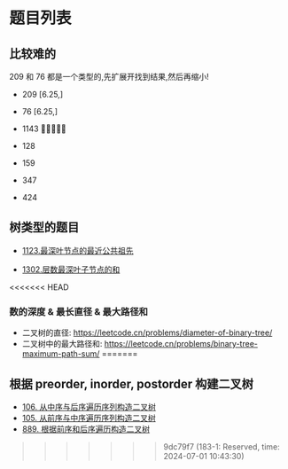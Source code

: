 # 题目列表

## 比较难的

209 和 76 都是一个类型的,先扩展开找到结果,然后再缩小!

- 209 [6.25,]
- 76  [6.25,]


- 1143 🍺🍺🍺🍺🍺
- 128
- 159
- 347
- 424

## 树类型的题目

- [1123.最深叶节点的最近公共祖先](https://leetcode.cn/problems/lowest-common-ancestor-of-deepest-leaves/)

- [1302.层数最深叶子节点的和](https://leetcode.cn/problems/deepest-leaves-sum/)

<<<<<<< HEAD
### 数的深度 & 最长直径 & 最大路径和

- 二叉树的直径: https://leetcode.cn/problems/diameter-of-binary-tree/
- 二叉树中的最大路径和: https://leetcode.cn/problems/binary-tree-maximum-path-sum/
=======

## 根据 preorder, inorder, postorder 构建二叉树

- [106. 从中序与后序遍历序列构造二叉树](https://leetcode.cn/problems/construct-binary-tree-from-inorder-and-postorder-traversal/)
- [105. 从前序与中序遍历序列构造二叉树](https://leetcode.cn/problems/construct-binary-tree-from-preorder-and-inorder-traversal/)
- [889. 根据前序和后序遍历构造二叉树](https://leetcode.cn/problems/construct-binary-tree-from-preorder-and-postorder-traversal/)
>>>>>>> 9dc79f7 (183-1: Reserved, time:  2024-07-01 10:43:30)
